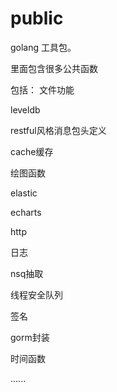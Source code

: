 # public
golang 工具包。

里面包含很多公共函数

包括：
文件功能

leveldb

restful风格消息包头定义

cache缓存

绘图函数

elastic

echarts

http

日志

nsq抽取

线程安全队列

签名

gorm封装

时间函数

......
